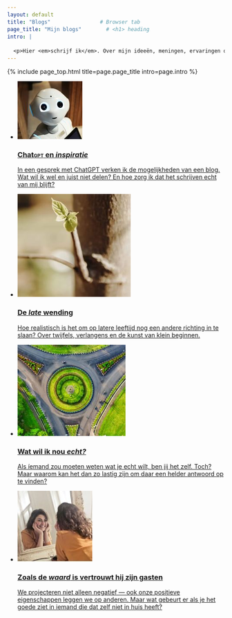 ```yaml
---
layout: default
title: "Blogs"                # Browser tab
page_title: "Mijn blogs"        # <h1> heading
intro: |
  
  <p>Hier <em>schrijf ik</em>. Over mijn ideeën, meningen, ervaringen of wat er verder nog in mij op zal komen.</p>
---
```


{% include page_top.html 
   title=page.page_title 
   intro=page.intro 
%}

<div class="custom-section">
  
<ul class="article-list">
<li>
    <img src="/blogs/images/chatgpt.JPG" alt="Icon" class="link-icon">
    <a href="/blogs/pages_sub/chatgpt"><div class="text">
      <h3>Chat<span class="smallcaps">gpt</span> en <em>inspiratie</em></h3>
      <p>In een gesprek met ChatGPT verken ik de mogelijkheden van een blog. Wat wil ik wel en juist niet delen? En hoe zorg ik dat het schrijven echt van mij blijft?</p>
    </div></a>
</li>

<li>
    <img src="/blogs/images/roerom.JPG" alt="Icon" class="link-icon">
    <a href="/blogs/pages_sub/roerom"><div class="text">
      <h3>De <em>late</em> wending</h3>
      <p>Hoe realistisch is het om op latere leeftijd nog een andere richting in te slaan? Over twijfels, verlangens en de kunst van klein beginnen.</p>
    </div></a>
</li>

<li>
  <img src="/blogs/images/watwilikecht.JPG" alt="Icon" class="link-icon">
  <a href="/blogs/pages_sub/watwilikecht"><div class="text">
    <h3>Wat wil ik nou <em>echt?</em></h3>
    <p>Als íemand zou moeten weten wat je echt wilt, ben jij het zelf. Toch? Maar waarom kan het dan zo lastig zijn om daar een helder antwoord op te vinden?</p>
  </div></a>
</li>

<li>
  <img src="/blogs/images/waard.JPG" alt="Icon" class="link-icon">
  <a href="/blogs/pages_sub/waard"><div class="text">
    <h3>Zoals de <em>waard</em> is vertrouwt hij zijn gasten</h3>
    <p>We projecteren niet alleen negatief — ook onze positieve eigenschappen leggen we op anderen. Maar wat gebeurt er als je het goede ziet in iemand die dat zelf niet in huis heeft?</p>
  </div></a>
</li>
</ul></div>


